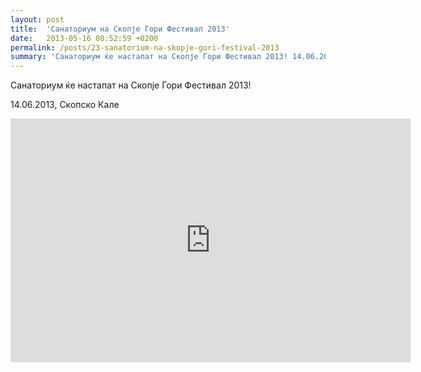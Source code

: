 ```yaml
---
layout: post
title:  'Санаториум на Скопје Гори Фестивал 2013'
date:   2013-05-16 08:52:59 +0200
permalink: /posts/23-sanatorium-na-skopje-gori-festival-2013
summary: 'Санаториум ќе настапат на Скопје Гори Фестивал 2013! 14.06.2013, Скопско Кале'
---
```


<p>Санаториум ќе настапат на Скопје Гори Фестивал 2013!</p><p>14.06.2013, Скопско Кале</p>
    <iframe width="640" height="390" src="http://www.youtube.com/embed/1qXZhRt6HPQ" frameborder="0"></iframe>
